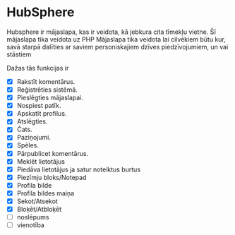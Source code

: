 # HubSphere
Hubsphere ir mājaslapa, kas ir veidota, kā jebkura cita tīmekļu vietne. Šī mājaslapa tika veidota uz PHP
Mājaslapa tika veidota lai cilvēkiem būtu kur, savā starpā  dalīties ar saviem personiskajiem dzīves piedzīvojumiem, un vai stāstiem

Dažas tās funkcijas ir
- [x] Rakstīt komentārus.
- [x] Reģistrēties sistēmā.
- [x] Pieslēgties mājaslapai.
- [x] Nospiest patīk.
- [x] Apskatīt profilus.
- [x] Atslēgties.
- [x] Čats.
- [x] Paziņojumi.
- [x] Spēles.
- [x] Pārpublicet komentārus.
- [x] Meklēt lietotājus
- [x] Piedāva lietotājus ja satur noteiktus burtus
- [x] Piezīmju bloks/Notepad
- [x] Profila bilde
- [x] Profila bildes maiņa
- [x] Sekot/Atsekot
- [x] Bloķēt/Atbloķēt
- [ ] noslēpums
- [ ] vienotība
